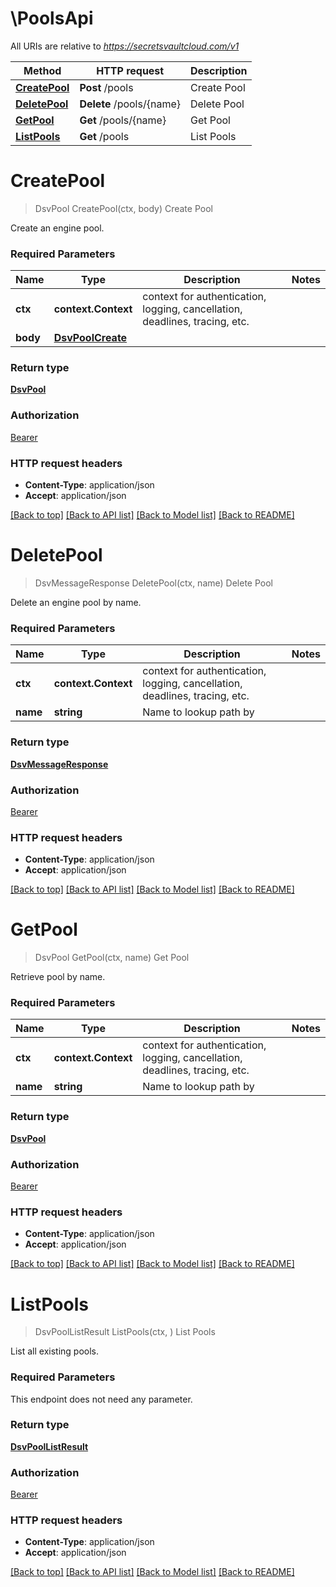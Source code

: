 # \PoolsApi

All URIs are relative to *https://secretsvaultcloud.com/v1*

Method | HTTP request | Description
------------- | ------------- | -------------
[**CreatePool**](PoolsApi.md#CreatePool) | **Post** /pools | Create Pool
[**DeletePool**](PoolsApi.md#DeletePool) | **Delete** /pools/{name} | Delete Pool
[**GetPool**](PoolsApi.md#GetPool) | **Get** /pools/{name} | Get Pool
[**ListPools**](PoolsApi.md#ListPools) | **Get** /pools | List Pools


# **CreatePool**
> DsvPool CreatePool(ctx, body)
Create Pool

Create an engine pool.

### Required Parameters

Name | Type | Description  | Notes
------------- | ------------- | ------------- | -------------
 **ctx** | **context.Context** | context for authentication, logging, cancellation, deadlines, tracing, etc.
  **body** | [**DsvPoolCreate**](DsvPoolCreate.md)|  | 

### Return type

[**DsvPool**](Pool.md)

### Authorization

[Bearer](../README.md#Bearer)

### HTTP request headers

 - **Content-Type**: application/json
 - **Accept**: application/json

[[Back to top]](#) [[Back to API list]](../README.md#documentation-for-api-endpoints) [[Back to Model list]](../README.md#documentation-for-models) [[Back to README]](../README.md)

# **DeletePool**
> DsvMessageResponse DeletePool(ctx, name)
Delete Pool

Delete an engine pool by name.

### Required Parameters

Name | Type | Description  | Notes
------------- | ------------- | ------------- | -------------
 **ctx** | **context.Context** | context for authentication, logging, cancellation, deadlines, tracing, etc.
  **name** | **string**| Name to lookup path by | 

### Return type

[**DsvMessageResponse**](MessageResponse.md)

### Authorization

[Bearer](../README.md#Bearer)

### HTTP request headers

 - **Content-Type**: application/json
 - **Accept**: application/json

[[Back to top]](#) [[Back to API list]](../README.md#documentation-for-api-endpoints) [[Back to Model list]](../README.md#documentation-for-models) [[Back to README]](../README.md)

# **GetPool**
> DsvPool GetPool(ctx, name)
Get Pool

Retrieve pool by name.

### Required Parameters

Name | Type | Description  | Notes
------------- | ------------- | ------------- | -------------
 **ctx** | **context.Context** | context for authentication, logging, cancellation, deadlines, tracing, etc.
  **name** | **string**| Name to lookup path by | 

### Return type

[**DsvPool**](Pool.md)

### Authorization

[Bearer](../README.md#Bearer)

### HTTP request headers

 - **Content-Type**: application/json
 - **Accept**: application/json

[[Back to top]](#) [[Back to API list]](../README.md#documentation-for-api-endpoints) [[Back to Model list]](../README.md#documentation-for-models) [[Back to README]](../README.md)

# **ListPools**
> DsvPoolListResult ListPools(ctx, )
List Pools

List all existing pools.

### Required Parameters
This endpoint does not need any parameter.

### Return type

[**DsvPoolListResult**](PoolListResult.md)

### Authorization

[Bearer](../README.md#Bearer)

### HTTP request headers

 - **Content-Type**: application/json
 - **Accept**: application/json

[[Back to top]](#) [[Back to API list]](../README.md#documentation-for-api-endpoints) [[Back to Model list]](../README.md#documentation-for-models) [[Back to README]](../README.md)

